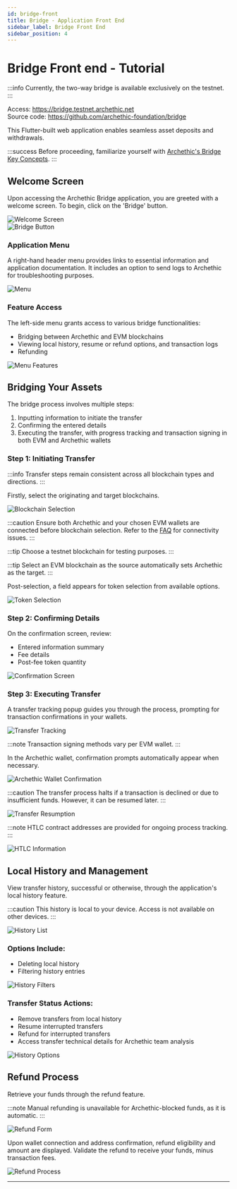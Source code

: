 ```yaml
---
id: bridge-front
title: Bridge - Application Front End
sidebar_label: Bridge Front End
sidebar_position: 4
---
```



# Bridge Front end - Tutorial

:::info
Currently, the two-way bridge is available exclusively on the testnet.
:::

Access: https://bridge.testnet.archethic.net<br/>
Source code: https://github.com/archethic-foundation/bridge

This Flutter-built web application enables seamless asset deposits and withdrawals.

:::success
Before proceeding, familiarize yourself with [Archethic's Bridge Key Concepts](/participate/bridge/).
:::


## Welcome Screen

Upon accessing the Archethic Bridge application, you are greeted with a welcome screen. To begin, click on the 'Bridge' button.

![Welcome Screen](/img/tutorial/Bridge-2-Welcome.png)  
![Bridge Button](/img/tutorial/Bridge-2-Bridge.png)

### Application Menu

A right-hand header menu provides links to essential information and application documentation. It includes an option to send logs to Archethic for troubleshooting purposes.

![Menu](/img/tutorial/Bridge-2-Menu.png)

### Feature Access

The left-side menu grants access to various bridge functionalities:

- Bridging between Archethic and EVM blockchains
- Viewing local history, resume or refund options, and transaction logs
- Refunding

![Menu Features](/img/tutorial/Bridge-2-Menu-features.png)

## Bridging Your Assets

The bridge process involves multiple steps:

1. Inputting information to initiate the transfer
2. Confirming the entered details
3. Executing the transfer, with progress tracking and transaction signing in both EVM and Archethic wallets

### Step 1: Initiating Transfer

:::info
Transfer steps remain consistent across all blockchain types and directions.
:::

Firstly, select the originating and target blockchains.

![Blockchain Selection](/img/tutorial/Bridge-2-BC-Selection.png)

:::caution
Ensure both Archethic and your chosen EVM wallets are connected before blockchain selection. Refer to the [FAQ](/category/faq) for connectivity issues.
:::

:::tip
Choose a testnet blockchain for testing purposes.
:::

:::tip
Select an EVM blockchain as the source automatically sets Archethic as the target.
:::

Post-selection, a field appears for token selection from available options.

![Token Selection](/img/tutorial/Bridge-2-token-Selection.png)

### Step 2: Confirming Details

On the confirmation screen, review:

- Entered information summary
- Fee details
- Post-fee token quantity

![Confirmation Screen](/img/tutorial/Bridge-2-Confirmation.png)

### Step 3: Executing Transfer

A transfer tracking popup guides you through the process, prompting for transaction confirmations in your wallets.

![Transfer Tracking](/img/tutorial/Bridge-2-status-confirm-wallet.png)

:::note
Transaction signing methods vary per EVM wallet.
:::

In the Archethic wallet, confirmation prompts automatically appear when necessary.

![Archethic Wallet Confirmation](/img/tutorial/Bridge-2-AEWallet-confirm.png)

:::caution
The transfer process halts if a transaction is declined or due to insufficient funds. However, it can be resumed later.
:::

![Transfer Resumption](/img/tutorial/Bridge-2-Resume.png)

:::note
HTLC contract addresses are provided for ongoing process tracking.
:::

![HTLC Information](/img/tutorial/Bridge-2-HTLC-infos.png)

## Local History and Management

View transfer history, successful or otherwise, through the application's local history feature.

:::caution
This history is local to your device. Access is not available on other devices.
:::

![History List](/img/tutorial/Bridge-2-History-list.png)

### Options Include:

- Deleting local history
- Filtering history entries

![History Filters](/img/tutorial/Bridge-2-Filters.png)

### Transfer Status Actions:

- Remove transfers from local history
- Resume interrupted transfers
- Refund for interrupted transfers
- Access transfer technical details for Archethic team analysis

![History Options](/img/tutorial/Bridge-2-History-icons.png)

## Refund Process

Retrieve your funds through the refund feature.

:::note
Manual refunding is unavailable for Archethic-blocked funds, as it is automatic.
:::

![Refund Form](/img/tutorial/Bridge-2-Refund-Form.png)

Upon wallet connection and address confirmation, refund eligibility and amount are displayed. Validate the refund to receive your funds, minus transaction fees.

![Refund Process](/img/tutorial/Bridge-2-Refund-Wait.png)

---